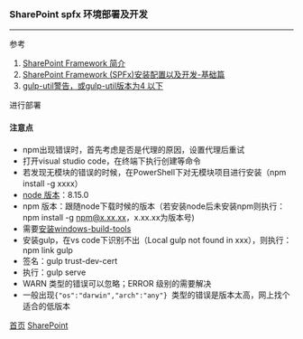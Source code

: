 
### SharePoint spfx 环境部署及开发
--------
参考
1. [SharePoint Framework 简介](https://github.com/chenxizhang/office365dev/blob/master/docs/sharepointframework.md)
2. [SharePoint Framework (SPFx)安装配置以及开发-基础篇](https://www.cnblogs.com/love007/archive/2017/01/11/6274884.html)
3. [gulp-util警告，或gulp-util版本为4 以下](https://blog.csdn.net/yyzzhc999/article/details/80095873)

进行部署

#### 注意点
* npm出现错误时，首先考虑是否是代理的原因，设置代理后重试
* 打开visual studio code，在终端下执行创建等命令
* 若发现无模块的错误的时候，在PowerShell下对无模块项目进行安装（npm install -g xxxx）
* [node 版本](https://nodejs.org/en/download/releases/)：8.15.0
* npm 版本：跟随node下载时候的版本（若安装node后未安装npm则执行：npm install -g npm@x.xx.xx，x.xx.xx为版本号)
* 需要[安装windows-build-tools](https://www.npmjs.com/package/windows-build-tools/v/2.0.0)
* 安装gulp，在vs code下识别不出（Local gulp not found in xxx），则执行：npm link gulp
* 签名：gulp trust-dev-cert
* 执行：gulp serve 
* WARN 类型的错误可以忽略；ERROR 级别的需要解决
* 一般出现`{"os":"darwin","arch":"any"} `类型的错误是版本太高，网上找个适合的低版本


  
  
  
[首页](../../../README.md)  [SharePoint](../SharePoint.md)
